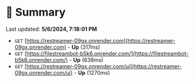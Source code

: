 # 📖 Summary
Last updated: **5/6/2024, 7:18:01 PM**

- `GET` [https://restreamer-09gx.onrender.com](https://restreamer-09gx.onrender.com) - **Up** (317ms)
- `GET` [https://filestreambot-b5k6.onrender.com/](https://filestreambot-b5k6.onrender.com/) - **Up** (638ms)
- `GET` [https://restreamer-09gx.onrender.com/ui](https://restreamer-09gx.onrender.com/ui) - **Up** (1270ms)
